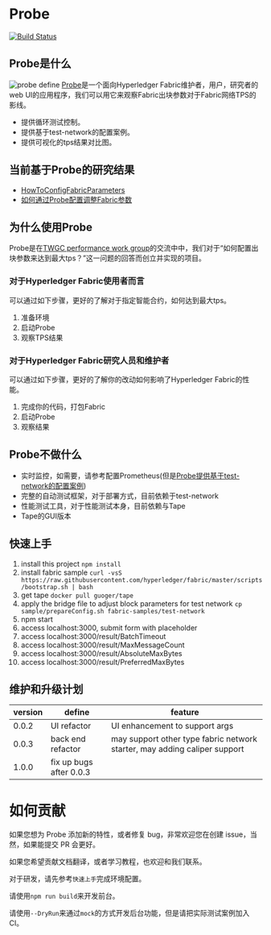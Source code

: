 # Probe
[![Build Status](https://dev.azure.com/yy19902439/yy19902439/_apis/build/status/SamYuan1990.Probe?branchName=main)](https://dev.azure.com/yy19902439/yy19902439/_build/latest?definitionId=8&branchName=main)

## Probe是什么
![probe define](probe.png)
[Probe](https://www.bilibili.com/video/BV1dV411y7oZ)是一个面向Hyperledger Fabric维护者，用户，研究者的web UI的应用程序，我们可以用它来观察Fabric出块参数对于Fabric网络TPS的影线。

- 提供循环测试控制。
- 提供基于test-network的配置案例。
- 提供可视化的tps结果对比图。

## 当前基于Probe的研究结果
- [HowToConfigFabricParameters](doc/HowToConfigFabricParameters.md)
- [如何通过Probe配置调整Fabric参数](doc/HowToConfigFabricParameters_ZH.md)

## 为什么使用Probe
Probe是在[TWGC performance work group](https://github.com/Hyperledger-TWGC/fabric-performance-wiki)的交流中中，我们对于“如何配置出块参数来达到最大tps？”这一问题的回答而创立并实现的项目。

### 对于Hyperledger Fabric使用者而言
可以通过如下步骤，更好的了解对于指定智能合约，如何达到最大tps。
1. 准备环境
1. 启动Probe
1. 观察TPS结果

### 对于Hyperledger Fabric研究人员和维护者
可以通过如下步骤，更好的了解你的改动如何影响了Hyperledger Fabric的性能。
1. 完成你的代码，打包Fabric
1. 启动Probe
1. 观察结果

## Probe不做什么
- 实时监控，如需要，请参考配置Prometheus(但是[Probe提供基于test-network的配置案例](https://www.bilibili.com/video/BV1x54y1x78Z))
- 完整的自动测试框架，对于部署方式，目前依赖于test-network
- 性能测试工具，对于性能测试本身，目前依赖与Tape
- Tape的GUI版本

## 快速上手
1. install this project `npm install`
2. install fabric sample `curl -vsS https://raw.githubusercontent.com/hyperledger/fabric/master/scripts/bootstrap.sh | bash`
3. get tape `docker pull guoger/tape`
4. apply the bridge file to adjust block parameters for test network `cp sample/prepareConfig.sh fabric-samples/test-network`
5. npm start
6. access localhost:3000, submit form with placeholder
7. access localhost:3000/result/BatchTimeout
8. access localhost:3000/result/MaxMessageCount
9. access localhost:3000/result/AbsoluteMaxBytes
10. access localhost:3000/result/PreferredMaxBytes

## 维护和升级计划
version | define| feature
---|---|---
0.0.2 | UI refactor | UI enhancement to support args
0.0.3 | back end refactor | may support other type fabric network starter, may adding caliper support
1.0.0 | fix up bugs after 0.0.3 | 

# 如何贡献

如果您想为 Probe 添加新的特性，或者修复 bug，非常欢迎您在创建 issue，当然，如果能提交 PR 会更好。

如果您希望贡献文档翻译，或者学习教程，也欢迎和我们联系。

对于研发，请先参考`快速上手`完成环境配置。

请使用`npm run build`来开发前台。

请使用`--DryRun`来通过`mock`的方式开发后台功能，但是请把实际测试案例加入CI。